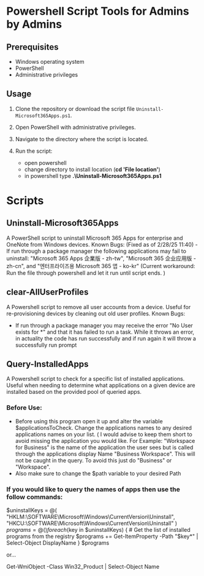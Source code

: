 # Powershell Script Tools for Admins by Admins

## Prerequisites

- Windows operating system
- PowerShell
- Administrative privileges

## Usage

1. Clone the repository or download the script file `Uninstall-Microsoft365Apps.ps1`.
2. Open PowerShell with administrative privileges.
3. Navigate to the directory where the script is located.
4. Run the script:

   - open powershell
   - change directory to install location (**cd 'File location'**)
   - in powershell type **.\Uninstall-Microsoft365Apps.ps1**

# Scripts

## Uninstall-Microsoft365Apps
A PowerShell script to uninstall Microsoft 365 Apps for enterprise and OneNote from Windows devices.
Known Bugs:
(Fixed as of 2/28/25 11:40) - If run through a package manager the following applications may fail to uninstall: "Microsoft 365 Apps 企業版 - zh-tw", "Microsoft 365 企业应用版 - zh-cn", and "엔터프라이즈용 Microsoft 365 앱 - ko-kr"
   (Current workaround: Run the file through powershell and let it run until script ends. )


## clear-AllUserProfiles
A Powershell script to remove all user accounts from a device. Useful for re-provisioning devices by cleaning out old user profiles.
Known Bugs:
- If run through a package manager you may receive the error "No User exists for *" and that it has failed to run a task. While it throws an error, in actuality the code has run successfully and if run again it will throw a successfully run prompt

## Query-InstalledApps
A Powershell script to check for a specific list of installed applications. Useful when needing to determine what applications on a given device are installed based on the provided pool of queried apps.

### Before Use:
- Before using this program open it up and alter the variable $applicationsToCheck. Change the applications names to any desired applications names on your list. ( I would advise to keep them short to avoid missing the application you would like. For Example: "Workspace for Business" is the name of the application the user sees but is called through the applications display Name "Business Workspace". This will not be caught in the query. To avoid this just do "Business" or "Workspace". 
- Also make sure to change the $path variable to your desired Path

### If you would like to query the names of apps then use the follow commands:

$uninstallKeys = @(
    "HKLM:\SOFTWARE\Microsoft\Windows\CurrentVersion\Uninstall",
    "HKCU:\SOFTWARE\Microsoft\Windows\CurrentVersion\Uninstall"
)
$programs = @()
foreach ($key in $uninstallKeys) {
    # Get the list of installed programs from the registry
    $programs += Get-ItemProperty -Path "$key\*" | Select-Object DisplayName
}
$programs

or...

Get-WmiObject -Class Win32_Product | Select-Object Name


